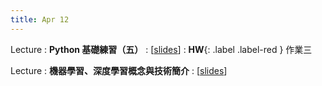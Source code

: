 ```yaml
---
title: Apr 12
---
```


Lecture
: **Python 基礎練習（五）**
  : [[slides](https://docs.google.com/presentation/d/1A-GwLpC1HO5s-rYrpaG4MJKlLie_dkW-9Agtk4_0Edw/edit?usp=sharing)]
: **HW**{: .label .label-red } 作業三

Lecture
: **機器學習、深度學習概念與技術簡介**
  : [[slides](https://docs.google.com/presentation/d/1GWkOKSVE9fnDdbzgpc5EYO_k4QO3QyVkukXIcqD-Qrg/edit?usp=sharing)]
